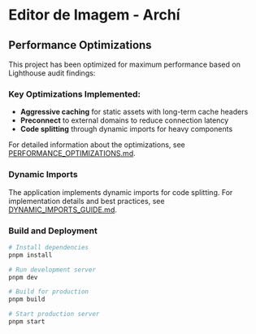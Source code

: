 # Editor de Imagem - Archí

## Performance Optimizations

This project has been optimized for maximum performance based on Lighthouse audit findings:

### Key Optimizations Implemented:

- **Aggressive caching** for static assets with long-term cache headers
- **Preconnect** to external domains to reduce connection latency
- **Code splitting** through dynamic imports for heavy components

For detailed information about the optimizations, see [PERFORMANCE_OPTIMIZATIONS.md](PERFORMANCE_OPTIMIZATIONS.md).

### Dynamic Imports

The application implements dynamic imports for code splitting. For implementation details and best practices, see [DYNAMIC_IMPORTS_GUIDE.md](DYNAMIC_IMPORTS_GUIDE.md).

### Build and Deployment

```bash
# Install dependencies
pnpm install

# Run development server
pnpm dev

# Build for production
pnpm build

# Start production server
pnpm start
```
